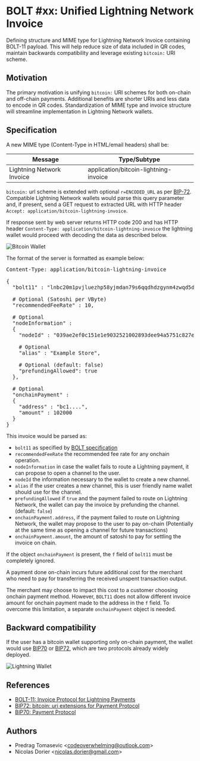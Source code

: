 # BOLT #xx: Unified Lightning Network Invoice

Defining structure and MIME type for Lightning Network Invoice containing BOLT-11 payload. This will help reduce size of data included in QR codes, maintain backwards compatibility and leverage existing `bitcoin:` URI scheme.

## Motivation

The primary motivation is unifying `bitcoin:` URI schemes for both on-chain and off-chain payments. Additional benefits are shorter URIs and less data to encode in QR codes. Standardization of MIME type and invoice structure will streamline implementation in Lightning Network wallets.

## Specification

A new MIME type  (Content-Type in HTML/email headers) shall be:

Message | Type/Subtype
--------|---------------
Lightning Network Invoice | application/bitcoin-lightning-invoice

`bitcoin:` url scheme is extended with optional `r=ENCODED_URL` as per [BIP-72](https://github.com/bitcoin/bips/blob/master/bip-0072.mediawiki). Compatible Lightning Network wallets would parse this query parameter and, if present, send a GET request to extracted URL with HTTP header `Accept: application/bitcoin-lightning-invoice`.

If response sent by web server returns HTTP code 200 and has HTTP header `Content-Type: application/bitcoin-lightning-invoice` the lightning wallet would proceed with decoding the data as described below.

![Bitcoin Wallet](xx-lightning-invoice/2.png)

The format of the server is formatted as example below:

<pre>
Content-Type: application/bitcoin-lightning-invoice

{
  "bolt11" : "lnbc20m1pvjluezhp58yjmdan79s6qqdhdzgynm4zwqd5d7xmw5fk98klysy043l2ahrqspp5qqqsyqcyq5rqwzqfqqqsyqcyq5rqwzqfqqqsyqcyq5rqwzqfqypqfppj3a24vwu6r8ejrss3axul8rxldph2q7z9kmrgvr7xlaqm47apw3d48zm203kzcq357a4ls9al2ea73r8jcceyjtya6fu5wzzpe50zrge6ulk4nvjcpxlekvmxl6qcs9j3tz0469gq5g658y",

  # Optional (Satoshi per VByte)
  "recommendedFeeRate" : 10,

  # Optional
  "nodeInformation" :
  {
    "nodeId" : "039ae2ef0c151e1e9032521002893dee94a5751c827e4941b5167f9d655a997c6f@lnnode.example.com",

    # Optional
    "alias" : "Example Store",

    # Optional (default: false)
    "prefundingAllowed": true
  },

  # Optional 
  "onchainPayment" :
  {
    "address" : "bc1....",
    "amount" : 102000
  }  
}
</pre>

This invoice would be parsed as:

 * `bolt11` as specified by [BOLT specification](https://github.com/lightningnetwork/lightning-rfc/blob/master/11-payment-encoding.md)
 * `recommendedFeeRate` the recommended fee rate for any onchain operation.
 * `nodeInformation` in case the wallet fails to route a Lightning payment, it can propose to open a channel to the user.
 * `nodeId` the information necessary to the wallet to create a new channel.
 * `alias` if the user creates a new channel, this is user friendly name wallet should use for the channel. 
 * `prefundingAllowed` if `true` and the payment failed to route on Lightning Network, the wallet can pay the invoice by prefunding the channel. (default: `false`)
 * `onchainPayment.address`, if the payment failed to route on Lightning Network, the wallet may propose to the user to pay on-chain (Potentially at the same time as opening a channel for future transactions)
 * `onchainPayment.amount`, the amount of satoshi to pay for settling the invoice on chain.
 
 If the object `onchainPayment` is present, the `f` field of `bolt11` must be completely ignored. 
 
 A payment done on-chain incurs future additional cost for the merchant who need to pay for transferring the received unspent transaction output.

 The merchant may choose to impact this cost to a customer choosing onchain payment method.  However, `BOLT11` does not allow different invoice amount for onchain payment made to the address in the `f` field. To overcome this limitation, a separate `onchainPayment` object is needed.

 ## Backward compatibility

If the user has a bitcoin wallet supporting only on-chain payment, the wallet would use [BIP70](https://github.com/bitcoin/bips/blob/master/bip-0070.mediawiki) or [BIP72](https://github.com/bitcoin/bips/blob/master/bip-0072.mediawiki), which are two protocols already widely deployed.

![Lightning Wallet](xx-lightning-invoice/1.png)
 
 ## References
 
  - [BOLT-11: Invoice Protocol for Lightning Payments](https://github.com/lightningnetwork/lightning-rfc/blob/master/11-payment-encoding.md)
  - [BIP72: bitcoin: uri extensions for Payment Protocol](https://github.com/bitcoin/bips/blob/master/bip-0072.mediawiki)
  - [BIP70: Payment Protocol](https://github.com/bitcoin/bips/blob/master/bip-0070.mediawiki)
  
 ## Authors
 
  - Predrag Tomasevic &lt;codeoverwhelming@outlook.com&gt;
  - Nicolas Dorier &lt;nicolas.dorier@gmail.com&gt;
 
